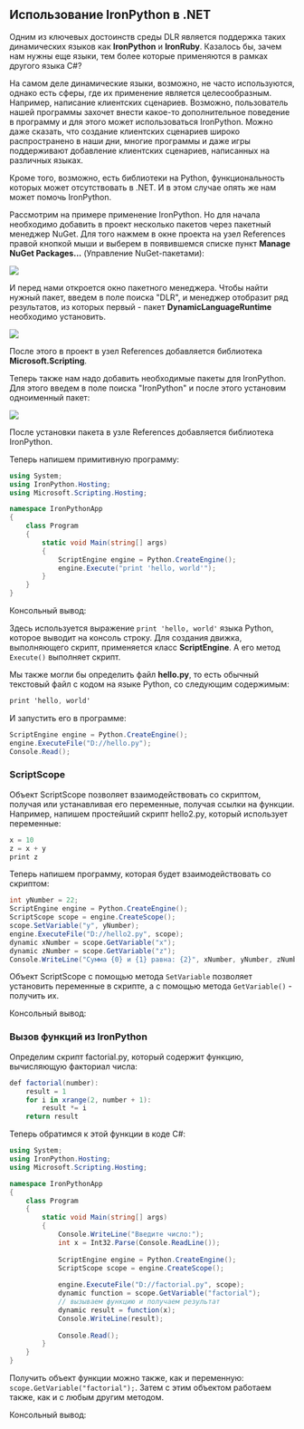 ## Использование IronPython в .NET

Одним из ключевых достоинств среды DLR является поддержка таких динамических языков как **IronPython** и 
**IronRuby**. Казалось бы, зачем нам нужны еще языки, тем более которые применяются в рамках другого языка C#?

На самом деле динамические языки, возможно, не часто используются, однако есть сферы, где их применение является целесообразным. Например, 
написание клиентских сценариев. Возможно, пользователь нашей программы захочет внести какое-то дополнительное поведение в программу и для этого может 
использоваться IronPython. Можно даже сказать, что создание клиентских сценариев широко распространено в наши дни, многие программы и даже игры 
поддерживают добавление клиентских сценариев, написанных на различных языках.

Кроме того, возможно, есть библиотеки на Python, функциональность которых может отсутствовать в .NET. И в этом случае опять же нам может помочь IronPython.

Рассмотрим на примере применение IronPython. Но для начала необходимо добавить в проект несколько пакетов через пакетный менеджер NuGet. Для 
того нажмем в окне проекта на узел References правой кнопкой мыши и выберем в появившемся списке пункт **Manage NuGet Packages...** (Управление NuGet-пакетами):

![](https://metanit.com/web/javascript/./pics/9.1.png)

И перед нами откроется окно пакетного менеджера. Чтобы найти нужный пакет, введем в поле поиска "DLR", и менеджер отобразит ряд результатов, из которых 
первый - пакет **DynamicLanguageRuntime** необходимо установить.

![](https://metanit.com/web/javascript/./pics/9.2.png)

После этого в проект в узел References добавляется библиотека **Microsoft.Scripting**.

Теперь также нам надо добавить необходимые пакеты для IronPython. Для этого введем в поле поиска "IronPython" и после этого установим одноименный 
пакет:

![](https://metanit.com/web/javascript/./pics/9.3.png)

После установки пакета в узле References добавляется библиотека IronPython.

Теперь напишем примитивную программу:

```cs
using System;
using IronPython.Hosting;
using Microsoft.Scripting.Hosting;

namespace IronPythonApp
{
    class Program
    {
        static void Main(string[] args)
        {
            ScriptEngine engine = Python.CreateEngine();
            engine.Execute("print 'hello, world'");
        }
    }
}
```

Консольный вывод:

Здесь используется выражение `print 'hello, world'` языка Python, которое выводит на консоль строку. Для создания движка, выполняющего скрипт, 
применяется класс **ScriptEngine**. А его метод `Execute()` выполняет скрипт.

Мы также могли бы определить файл **hello.py**, то есть обычный текстовый файл с кодом на языке Python, со следующим содержимым:

```cs
print 'hello, world'
```

И запустить его в программе:

```cs
ScriptEngine engine = Python.CreateEngine();
engine.ExecuteFile("D://hello.py");
Console.Read();
```

### ScriptScope

Объект ScriptScope позволяет взаимодействовать со скриптом, получая или устанавливая его переменные, получая ссылки на функции. Например, 
напишем простейший скрипт hello2.py, который использует переменные:

```cs
x = 10
z = x + y
print z
```

Теперь напишем программу, которая будет взаимодействовать со скриптом:

```cs
int yNumber = 22;
ScriptEngine engine = Python.CreateEngine();
ScriptScope scope = engine.CreateScope();
scope.SetVariable("y", yNumber);
engine.ExecuteFile("D://hello2.py", scope);
dynamic xNumber = scope.GetVariable("x");
dynamic zNumber = scope.GetVariable("z");
Console.WriteLine("Сумма {0} и {1} равна: {2}", xNumber, yNumber, zNumber);
```

Объект ScriptScope с  помощью метода `SetVariable` позволяет установить переменные в скрипте, а с помощью метода `GetVariable()` - 
получить их.

Консольный вывод:

### Вызов функций из IronPython

Определим скрипт factorial.py, который содержит функцию, вычисляющую факториал числа:

```cs
def factorial(number):
    result = 1
    for i in xrange(2, number + 1):
        result *= i
    return result
```

Теперь обратимся к этой функции в коде C#:

```cs
using System;
using IronPython.Hosting;
using Microsoft.Scripting.Hosting;

namespace IronPythonApp
{
    class Program
    {
        static void Main(string[] args)
        {
            Console.WriteLine("Введите число:");
            int x = Int32.Parse(Console.ReadLine());
            
            ScriptEngine engine = Python.CreateEngine();
            ScriptScope scope = engine.CreateScope();
            
            engine.ExecuteFile("D://factorial.py", scope);
            dynamic function = scope.GetVariable("factorial");
            // вызываем функцию и получаем результат
            dynamic result = function(x);
            Console.WriteLine(result);
            
            Console.Read();
        }
    }
}
```

Получить объект функции можно также, как и переменную: `scope.GetVariable("factorial");`. Затем с этим объектом работаем также, как и с любым другим методом.

Консольный вывод:

